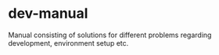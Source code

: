 # dev-manual
Manual consisting of solutions for different problems regarding development, environment setup etc.
